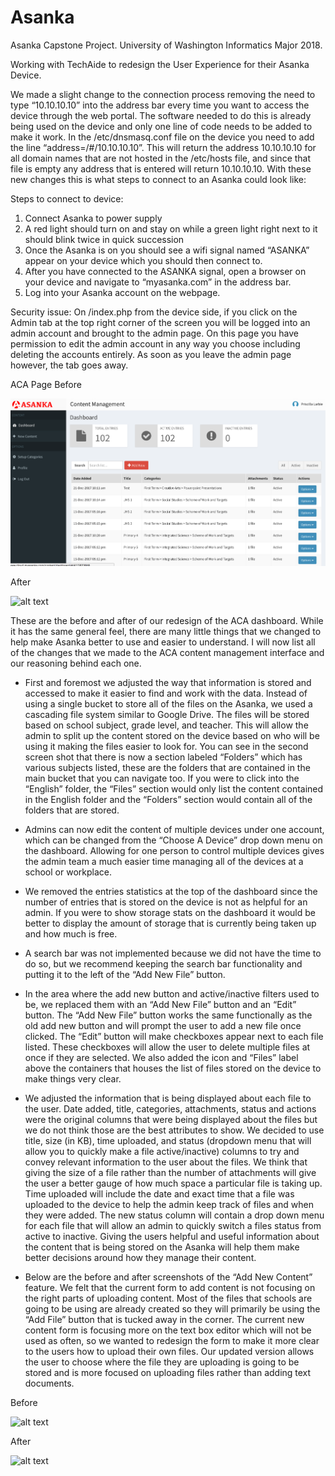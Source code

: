 # Asanka

Asanka Capstone Project. University of Washington Informatics Major 2018. 

Working with TechAide to redesign the User Experience for their Asanka Device. 

We made a slight change to the connection process removing the need to type “10.10.10.10” into the address bar every time you want to access the device through the web portal. The software needed to do this is already being used on the device and only one line of code needs to be added to make it work. In the /etc/dnsmasq.conf file on the device you need to add the line “address=/#/10.10.10.10”. This will return the address 10.10.10.10 for all domain names that are not hosted in the /etc/hosts file, and since that file is empty any address that is entered will return 10.10.10.10. With these new changes this is what steps to connect to an Asanka could look like:

Steps to connect to device:
1) Connect Asanka to power supply
2) A red light should turn on and stay on while a green light right next to it should blink twice in quick succession
3) Once the Asanka is on you should see a wifi signal named “ASANKA” appear on your device which you should then connect to.
4) After you have connected to the ASANKA signal, open a browser on your device and navigate to “myasanka.com” in the address bar.
5) Log into your Asanka account on the webpage.

Security issue: On /index.php from the device side, if you click on the Admin tab at the top right corner of the screen you will be logged into an admin account and brought to the admin page. On this page you have permission to edit the admin account in any way you choose including deleting the accounts entirely. As soon as you leave the admin page however, the tab goes away. 

ACA Page Before

![alt text](https://github.com/HenryAlms/asanka/blob/master/images/image1.png)

After

![alt text]()

These are the before and after of our redesign of the ACA dashboard. While it has the same general feel, there are many little things that we changed to help make Asanka better to use and easier to understand. I will now list all of the changes that we made to the ACA content management interface and our reasoning behind each one.

- First and foremost we adjusted the way that information is stored and accessed to make it easier to find and work with the data. Instead of using a single bucket to store all of the files on the Asanka, we used a cascading file system similar to Google Drive. The files will be stored based on school subject, grade level, and teacher. This will allow the admin to split up the content stored on the device based on who will be using it making the files easier to look for. You can see in the second screen shot that there is now a section labeled “Folders” which has various subjects listed, these are the folders that are contained in the main bucket that you can navigate too. If you were to click into the “English” folder, the “Files” section would only list the content contained in the English folder and the “Folders” section would contain all of the folders that are stored.

- Admins can now edit the content of multiple devices under one account, which can be changed from the “Choose A Device” drop down menu on the dashboard. Allowing for one person to control multiple devices gives the admin team a much easier time managing all of the devices at a school or workplace. 

- We removed the entries statistics at the top of the dashboard since the number of entries that is stored on the device is not as helpful for an admin. If you were to show storage stats on the dashboard it would be better to display the amount of storage that is currently being taken up and how much is free. 

- A search bar was not implemented because we did not have the time to do so, but we recommend keeping the search bar functionality and putting it to the left of the “Add New File” button. 

- In the area where the add new button and active/inactive filters used to be, we replaced them with an “Add New File” button and an “Edit” button. The “Add New File” button works the same functionally as the old add new button and will prompt the user to add a new file once clicked. The “Edit” button will make checkboxes appear next to each file listed. These checkboxes will allow the user to delete multiple files at once if they are selected. We also added the icon and “Files” label above the containers that houses the list of files stored on the device to make things very clear. 

- We adjusted the information that is being displayed about each file to the user. Date added, title, categories, attachments, status and actions were the original columns that were being displayed about the files but we do not think those are the best attributes to show. We decided to use title, size (in KB), time uploaded, and status (dropdown menu that will allow you to quickly make a file active/inactive) columns to try and convey relevant information to the user about the files. We think that giving the size of a file rather than the number of attachments will give the user a better gauge of how much space a particular file is taking up. Time uploaded will include the date and exact time that a file was uploaded to the device to help the admin keep track of files and when they were added. The new status column will contain a drop down menu for each file that will allow an admin to quickly switch a files status from active to inactive. Giving the users helpful and useful information about the content that is being stored on the Asanka will help them make better decisions around how they manage their content.

- Below are the before and after screenshots of the “Add New Content” feature. We felt that the current form to add content is not focusing on the right parts of uploading content. Most of the files that schools are going to be using are already created so they will primarily be using the “Add File” button that is tucked away in the corner. The current new content form is focusing more on the text box editor which will not be used as often, so we wanted to redesign the form to make it more clear to the users how to upload their own files. Our updated version allows the user to choose where the file they are uploading is going to be stored and is more focused on uploading files rather than adding text documents. 

Before

![alt text]()

After

![alt text]()
